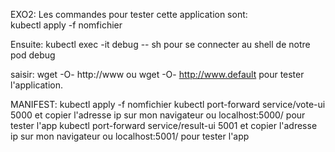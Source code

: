 EXO2:
Les commandes pour tester cette application sont:  
kubectl apply -f nomfichier

Ensuite: kubectl exec -it debug -- sh pour se connecter au shell de notre pod debug

saisir: wget -O- http://www ou wget -O- http://www.default 
pour tester l'application.


MANIFEST:
kubectl apply -f nomfichier
kubectl port-forward service/vote-ui 5000 et copier l'adresse ip sur mon navigateur ou localhost:5000/ pour tester l'app
kubectl port-forward service/result-ui 5001  et copier l'adresse ip sur mon navigateur ou localhost:5001/ pour tester l'app
